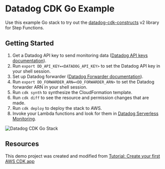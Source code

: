 # Datadog CDK Go Example

Use this example Go stack to try out the [datadog-cdk-constructs](https://github.com/DataDog/datadog-cdk-constructs) v2 library for Step Functions.

## Getting Started

1. Get a Datadog API key to send monitoring data ([Datadog API keys documentation](https://docs.datadoghq.com/account_management/api-app-keys/#add-an-api-key-or-client-token)).
1. Run `export DD_API_KEY=<DATADOG_API_KEY>` to set the Datadog API key in your shell session.
1. Set up Datadog forwarder ([Datadog Forwarder documentation](https://docs.datadoghq.com/logs/guide/forwarder/?tab=cloudformation#installation)).
1. Run `export DD_FORWARDER_ARN=<DD_FORWARDER_ARN>` to set the Datadog forwarder ARN in your shell session.
1. Run `cdk synth` to synthesize the CloudFormation template.
1. Run `cdk diff` to see the resource and permission changes that are made.
1. Run `cdk deploy` to deploy the stack to AWS.
1. Invoke your Lambda functions and look for them in [Datadog Serverless Monitoring](https://app.datadoghq.com/functions?cloud=aws).

![Datadog CDK Go Stack](https://github.com/user-attachments/assets/ba9ceae7-df3a-4d4b-8c51-6a29d82d25b1)

## Resources

This demo project was created and modified from [Tutorial: Create your first AWS CDK app](https://docs.aws.amazon.com/cdk/v2/guide/hello_world.html)
